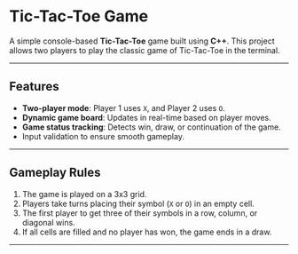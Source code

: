  # Tic-Tac-Toe Game

A simple console-based **Tic-Tac-Toe** game built using **C++**. This project allows two players to play the classic game of Tic-Tac-Toe in the terminal.

---

## Features

- **Two-player mode**: Player 1 uses `X`, and Player 2 uses `O`.
- **Dynamic game board**: Updates in real-time based on player moves.
- **Game status tracking**: Detects win, draw, or continuation of the game.
- Input validation to ensure smooth gameplay.

---

## Gameplay Rules

1. The game is played on a 3x3 grid.
2. Players take turns placing their symbol (`X` or `O`) in an empty cell.
3. The first player to get three of their symbols in a row, column, or diagonal wins.
4. If all cells are filled and no player has won, the game ends in a draw.

---

